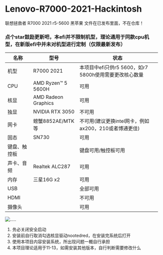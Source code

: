 # Lenovo-R7000-2021-Hackintosh
联想拯救者 R7000 2021 r5-5600 黑苹果
文件在已发布里面，不在仓库！
### 点个star鼓励更新吧，本efi并不限制机型，理论通用于同款cpu机型，在新版efi中并未对机型进行定制（仅限最新发布）
| 名称         | 型号                | 状态                 |
| ------------ | ------------------- | -------------------- |
| 机型         | R7000 2021 |    本项目中efi只供r5 5600，如r7 5800h使用需要更改核心数量                  |
| CPU          | AMD Ryzen™ 5 5600H  | 可用                 |
| 核显         | AMD Radeon Graphics | 可用                 |
| 独显         | NVIDIA RTX 3050 | 不可用                 |
| 网卡         | 螃蟹8852AE/MTK等              | 不可用(建议更换intel网卡，例如ax200，210或者博通更佳) |
| 固态         | SN730 | 可用                 |
| 键盘、触控板 |                     | 键盘可用/触控板可用                 |
| 声卡、音频   | Realtek ALC287      | 可用              |
| 内存         | 三星16G x2          | 可用                 |
| USB          |                     | 全部可用 |
| HDMI          |                     | 不可用 |
| 摄像头    |                     | 可用 |

 ![.....](https://img.shields.io/github/downloads/qine233/Lenovo-R7000-2021-Hackintosh/total.svg?style=flat-square)
1. 务必关闭安全启动
2. 安装前自行取消勾选核显驱动nootedred，在安装完系统后打开
3. 使用本项目内容安装系统，所出现问题一概自行承担
4. 本项目理论适用于11-13，如需安装其他版本，自行判断需要修改什么
